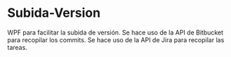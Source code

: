 # Subida-Version
WPF para facilitar la subida de versión.
Se hace uso de la API de Bitbucket para recopilar los commits.
Se hace uso de la API de Jira para recopilar las tareas.
